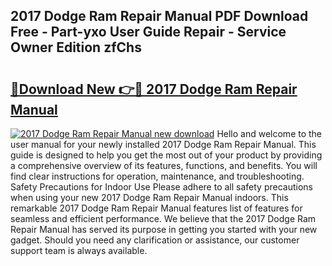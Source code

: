 ## 2017 Dodge Ram Repair Manual PDF Download Free - Part-yxo User Guide Repair - Service Owner Edition zfChs

# <h2><a href="http://bc66040.oget.top/?id=2017+Dodge+Ram+Repair+Manual">🔗Download New 👉🔴 2017 Dodge Ram Repair Manual</a></h2>

[![2017 Dodge Ram Repair Manual new download](https://i.imgur.com/5g1atiW.png)](http://bc66040.oget.top/?id=2017+Dodge+Ram+Repair+Manual)
Hello and welcome to the user manual for your newly installed 2017 Dodge Ram Repair Manual. This guide is designed to help you get the most out of your product by providing a comprehensive overview of its features, functions, and benefits. You will find clear instructions for operation, maintenance, and troubleshooting. Safety Precautions for Indoor Use Please adhere to all safety precautions when using your new 2017 Dodge Ram Repair Manual indoors. This remarkable 2017 Dodge Ram Repair Manual features list of features for seamless and efficient performance. We believe that the 2017 Dodge Ram Repair Manual has served its purpose in getting you started with your new gadget. Should you need any clarification or assistance, our customer support team is always available.
